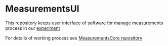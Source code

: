 # MeasurementsUI
This repository keeps user interface of software for manage measurements process in our [experiment](http://regata.jinr.ru/)

For details of working process see [MeasurementsCore repository]() 
<br>

